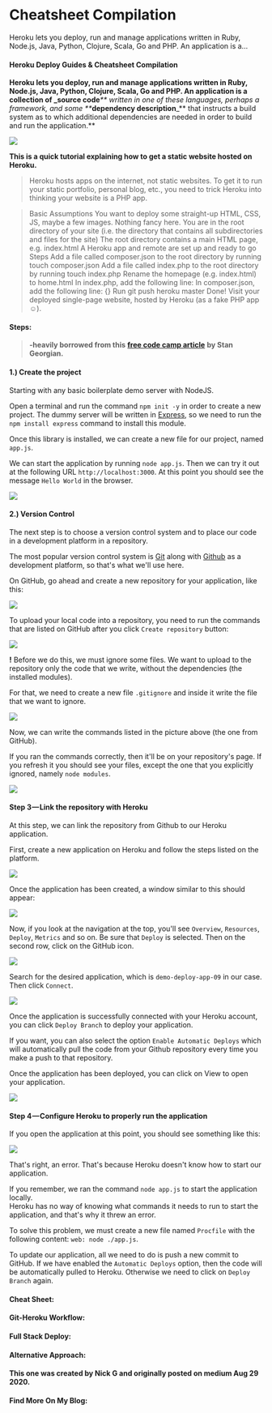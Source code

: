 # Cheatsheet Compilation

Heroku lets you deploy, run and manage applications written in Ruby, Node.js, Java, Python, Clojure, Scala, Go and PHP. An application is a…

#### Heroku Deploy Guides & Cheatsheet Compilation <a href="#b1ab" id="b1ab"></a>

**Heroku lets you deploy, run and manage applications written in Ruby, Node.js, Java, Python, Clojure, Scala, Go and PHP. An application is a collection of \_source code**_\*\* written in one of these languages, perhaps a framework, and some \*\*_**dependency description**\_\*\* that instructs a build system as to which additional dependencies are needed in order to build and run the application.\*\*

![](https://cdn-images-1.medium.com/max/800/0\*gAOfoFENBTwE5mqJ.gif)

**This is a quick tutorial explaining how to get a static website hosted on Heroku.**

> Heroku hosts apps on the internet, not static websites. To get it to run your static portfolio, personal blog, etc., you need to trick Heroku into thinking your website is a PHP app.

> Basic Assumptions You want to deploy some straight-up HTML, CSS, JS, maybe a few images. Nothing fancy here. You are in the root directory of your site (i.e. the directory that contains all subdirectories and files for the site) The root directory contains a main HTML page, e.g. index.html A Heroku app and remote are set up and ready to go Steps Add a file called composer.json to the root directory by running touch composer.json Add a file called index.php to the root directory by running touch index.php Rename the homepage (e.g. index.html) to home.html In index.php, add the following line: In composer.json, add the following line: {} Run git push heroku master Done! Visit your deployed single-page website, hosted by Heroku (as a fake PHP app ☺).

#### Steps: <a href="#70f3" id="70f3"></a>

> **-heavily borrowed from this** [**free code camp article**](https://www.freecodecamp.org/news/how-to-deploy-an-application-to-heroku/) **by Stan Georgian.**

#### 1.) Create the project <a href="#8451" id="8451"></a>

Starting with any basic boilerplate demo server with NodeJS.

Open a terminal and run the command `npm init -y` in order to create a new project. The dummy server will be written in [Express](https://expressjs.com), so we need to run the `npm install express` command to install this module.

Once this library is installed, we can create a new file for our project, named `app.js`.

We can start the application by running `node app.js`. Then we can try it out at the following URL `http://localhost:3000`. At this point you should see the message `Hello World` in the browser.

![](https://cdn-images-1.medium.com/max/800/0\*3FuViRnU9-PB5uqf.PNG)

#### 2.) Version Control <a href="#5a4f" id="5a4f"></a>

The next step is to choose a version control system and to place our code in a development platform in a repository.

The most popular version control system is [Git](https://git-scm.com) along with [Github](https://github.com) as a development platform, so that's what we'll use here.

On GitHub, go ahead and create a new repository for your application, like this:

![](https://cdn-images-1.medium.com/max/800/0\*pyHPJP0kjAV9sij1.PNG)

To upload your local code into a repository, you need to run the commands that are listed on GitHub after you click `Create repository` button:

![](https://cdn-images-1.medium.com/max/800/0\*C7nOWV7ygqTRdqcu.PNG)

**!** Before we do this, we must ignore some files. We want to upload to the repository only the code that we write, without the dependencies (the installed modules).

For that, we need to create a new file `.gitignore` and inside it write the file that we want to ignore.

![](https://cdn-images-1.medium.com/max/800/0\*T-9QyGzUdWvFuA-D.PNG)

Now, we can write the commands listed in the picture above (the one from GitHub).

If you ran the commands correctly, then it'll be on your repository's page. If you refresh it you should see your files, except the one that you explicitly ignored, namely `node modules`.

![](https://cdn-images-1.medium.com/max/800/0\*\_WzaY9T9A0FsvPgb.PNG)

#### Step 3 — Link the repository with Heroku <a href="#f177" id="f177"></a>

At this step, we can link the repository from Github to our Heroku application.

First, create a new application on Heroku and follow the steps listed on the platform.

![](https://cdn-images-1.medium.com/max/800/0\*J9tMV455odrM00UJ.PNG)

Once the application has been created, a window similar to this should appear:

![](https://cdn-images-1.medium.com/max/800/0\*cowa0t6DgTqjUdjR.PNG)

Now, if you look at the navigation at the top, you'll see `Overview`, `Resources`, `Deploy`, `Metrics` and so on. Be sure that `Deploy` is selected. Then on the second row, click on the GitHub icon.

![](https://cdn-images-1.medium.com/max/800/0\*kAZI5kiisUiZ2Z9D.PNG)

Search for the desired application, which is `demo-deploy-app-09` in our case. Then click `Connect`.

![](https://cdn-images-1.medium.com/max/800/0\*T89joca8hXRO8UsL.PNG)

Once the application is successfully connected with your Heroku account, you can click `Deploy Branch` to deploy your application.

If you want, you can also select the option `Enable Automatic Deploys` which will automatically pull the code from your Github repository every time you make a push to that repository.

Once the application has been deployed, you can click on View to open your application.

![](https://cdn-images-1.medium.com/max/800/0\*9dBdxScA9\_dIEz1Q.PNG)

#### Step 4 — Configure Heroku to properly run the application <a href="#3096" id="3096"></a>

If you open the application at this point, you should see something like this:

![](https://cdn-images-1.medium.com/max/800/0\*rMZ8aneIjG3nx211.PNG)

That's right, an error. That's because Heroku doesn't know how to start our application.

If you remember, we ran the command `node app.js` to start the application locally.\
Heroku has no way of knowing what commands it needs to run to start the application, and that's why it threw an error.

To solve this problem, we must create a new file named `Procfile` with the following content: `web: node ./app.js`.

To update our application, all we need to do is push a new commit to GitHub. If we have enabled the `Automatic Deploys` option, then the code will be automatically pulled to Heroku. Otherwise we need to click on `Deploy Branch` again.

#### Cheat Sheet: <a href="#4f85" id="4f85"></a>

#### Git-Heroku Workflow: <a href="#f19f" id="f19f"></a>

#### Full Stack Deploy: <a href="#e56f" id="e56f"></a>

#### Alternative Approach: <a href="#50b5" id="50b5"></a>

#### This one was created by Nick G and originally posted on medium Aug 29 2020. <a href="#155f" id="155f"></a>

#### Find More On My Blog: <a href="#895f" id="895f"></a>
